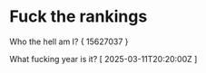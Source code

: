 # Fuck the rankings

Who the hell am I?
{ 15627037 }

What fucking year is it?
[ 2025-03-11T20:20:00Z ]
